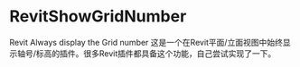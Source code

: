# RevitShowGridNumber
Revit Always display the Grid number
这是一个在Revit平面/立面视图中始终显示轴号/标高的插件。很多Revit插件都具备这个功能，自己尝试实现了一下。
